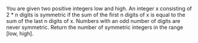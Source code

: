 You are given two positive integers low and high.
An integer x consisting of 2 * n digits is symmetric if the sum of the first n digits of x is equal to the sum of the last n digits of x. Numbers with an odd number of digits are never symmetric.
Return the number of symmetric integers in the range [low, high].

